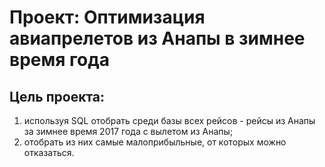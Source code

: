# Проект: Оптимизация авиапрелетов из Анапы в зимнее время года
## Цель проекта: 
  1) используя SQL отобрать среди базы всех рейсов - рейсы из Анапы за зимнее время 2017 года с вылетом из Анапы; 
  2) отобрать из них самые малоприбыльные, от которых можно отказаться.
